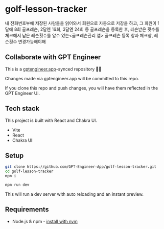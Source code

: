 # golf-lesson-tracker

내 전화번호부에 저장된 사람들을 읽어와서 회원으로 자동으로 저장을 하고, 그 회원이 1달에 8회 골프레슨, 2달엔 16회, 3달엔 24회 등 골프레슨을 등록한 후, 레슨받은 횟수를 체크해서 남은 레슨횟수를 알수 있는<골프레슨관리 앱> 골프레슨 등록 창과 체크창, 레슨횟수 변경가능해야해

## Collaborate with GPT Engineer

This is a [gptengineer.app](https://gptengineer.app)-synced repository 🌟🤖

Changes made via gptengineer.app will be committed to this repo.

If you clone this repo and push changes, you will have them reflected in the GPT Engineer UI.

## Tech stack

This project is built with React and Chakra UI.

- Vite
- React
- Chakra UI

## Setup

```sh
git clone https://github.com/GPT-Engineer-App/golf-lesson-tracker.git
cd golf-lesson-tracker
npm i
```

```sh
npm run dev
```

This will run a dev server with auto reloading and an instant preview.

## Requirements

- Node.js & npm - [install with nvm](https://github.com/nvm-sh/nvm#installing-and-updating)
